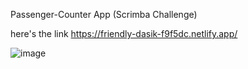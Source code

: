 Passenger-Counter App (Scrimba Challenge)

here's the link https://friendly-dasik-f9f5dc.netlify.app/

![image](https://github.com/Sinichi78/passenger-counterApp/assets/110324874/e4db272c-55ed-4a42-a5ca-55b5438a3307)
